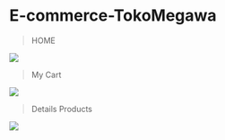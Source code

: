 # E-commerce-TokoMegawa

> HOME
> 
![](https://i.ibb.co/pbmCMHW/HOME.png)

> My Cart
> 
![](https://i.ibb.co/gP4LKtZ/My-Cart.png)

> Details Products
> 
![](https://i.ibb.co/pbXvnW8/Details-Products.png)

